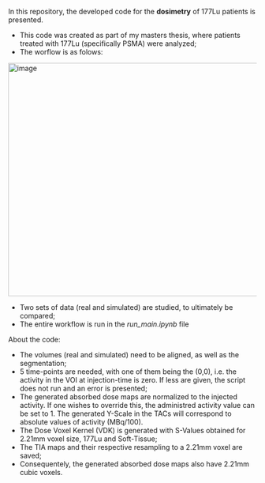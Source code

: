 In this repository, the developed code for the **dosimetry** of 177Lu patients is presented. 

- This code was created as part of my masters thesis, where patients treated with 177Lu (specifically PSMA) were analyzed;
- The worflow is as folows:
  
<img width="1218" height="472" alt="image" src="https://github.com/user-attachments/assets/02fe77a5-f716-4f0e-84b1-106b60457cd9" />

- Two sets of data (real and simulated) are studied, to ultimately be compared;
- The entire workflow is run in the *run_main.ipynb* file

About the code:

- The volumes (real and simulated) need to be aligned, as well as the segmentation;
- 5 time-points are needed, with one of them being the (0,0), i.e. the activity in the VOI at injection-time is zero. If less are given, the script does not run and an error is presented;
- The generated absorbed dose maps are normalized to the injected activity. If one wishes to override this, the administred activity value can be set to 1.
The generated Y-Scale in the TACs will correspond to absolute values of activity (MBq/100).
- The Dose Voxel Kernel (VDK) is generated with S-Values obtained for 2.21mm voxel size, 177Lu and Soft-Tissue;
- The TIA maps and their respective resampling to a 2.21mm voxel are saved;
- Consequentely, the generated absorbed dose maps also have 2.21mm cubic voxels. 
  
